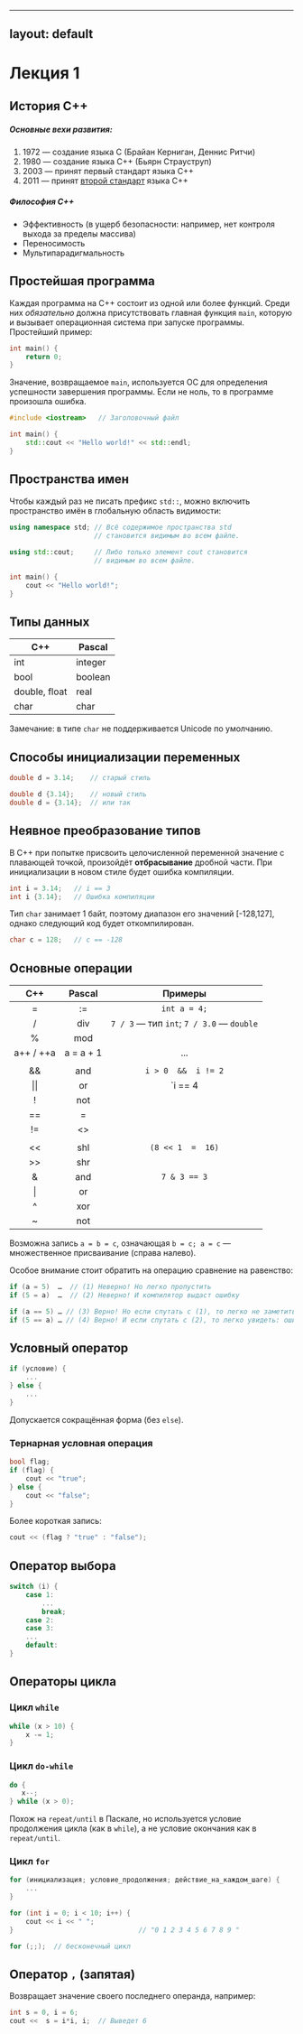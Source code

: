 [//]: <> ( WARNING!!! )
[//]: <> ( This file was generated automatically. )
[//]: <> ( All changes made here will be erased. )

---
layout: default
---

# Лекция 1



<a id="history_c_plus_plus" title="История C++" class="toc-item"></a>
## История C++



##### Основные вехи развития:

1. 1972 — создание языка С (Брайан Керниган, Деннис Ритчи)
2. 1980 — создание языка С++ (Бьярн Страуструп)
3. 2003 — принят первый стандарт языка C++
4. 2011 — принят [второй стандарт](http://www.open-std.org/jtc1/sc22/wg21/docs/papers/2012/n3337.pdf) языка C++

##### Философия С++

* Эффективность (в ущерб безопасности: например, 
	нет контроля выхода за пределы массива)
* Переносимость
* Мультипарадигмальность



<a id="simplest_program" title="Простейшая программа" class="toc-item"></a>
## Простейшая программа



Каждая программа на C++ состоит из одной или более функций. Среди них *обязательно* должна присутствовать главная функция `main`, которую и вызывает операционная система при запуске программы. Простейший пример:

```cpp
int main() {
    return 0;
}
```

Значение, возвращаемое `main`, используется ОС для определения успешности
завершения программы. Если не ноль, то в программе произошла ошибка.

```cpp
#include <iostream>   // Заголовочный файл

int main() {
    std::cout << "Hello world!" << std::endl;
}
```


<a id="namespaces" title="Пространства имен" class="toc-item"></a>
## Пространства имен



Чтобы каждый раз не писать префикс `std::`, можно включить пространство 
имён в глобальную область видимости:

```cpp
using namespace std; // Всё содержимое пространства std 
                     // становится видимым во всем файле.
                     
using std::cout;     // Либо только элемент cout становится
                     // видимым во всем файле.

int main() {
    cout << "Hello world!";
}
```



<a id="data_types" title="Типы данных" class="toc-item"></a>
## Типы данных



| С++           | Pascal      |
| ------------- |-------------|
| int           | integer     |
| bool          | boolean     |
| double, float | real        |
| char          | char        |

Замечание: в типе `char` не поддерживается Unicode по умолчанию.



<a id="ways_to_initialize_variables" title="Способы инициализации переменных" class="toc-item"></a>
## Способы инициализации переменных



```cpp
double d = 3.14;    // старый стиль

double d {3.14};    // новый стиль
double d = {3.14};  // или так
```



<a id="implicit_type_conversion" title="Неявное преобразование типов" class="toc-item"></a>
## Неявное преобразование типов



В C++ при попытке присвоить целочисленной переменной значение с плавающей 
точкой, произойдёт **отбрасывание** дробной части. При инициализации в новом 
стиле будет ошибка компиляции.

```cpp
int i = 3.14;   // i == 3
int i {3.14};   // Ошибка компиляции
```

Тип `char` занимает 1 байт, поэтому диапазон его значений [-128,127], 
однако следующий код будет откомпилирован.

```cpp
char c = 128;   // c == -128
```



<a id="basic_operations" title="Основные операции" class="toc-item"></a>
## Основные операции



| C++ | Pascal |  Примеры |
|:---:|:------:|:--------:|
| =   | :=     | `int a = 4;`
|  /  | div    | `7 / 3` — тип `int`;   `7 / 3.0` — `double`
|  %  | mod    |
| a++ / ++a| a = a + 1 | ...
|||
| &&  | and    |  `i > 0  &&  i != 2`
|\|\| | or     |  `i == 4  ||  i == 5`
| !   | not    |
| ==  | =      |
| !=  | <>     |
|||
| <<  | shl    | `(8 << 1  =  16)` 
| >>  | shr    |
| &   | and    | `7 & 3 == 3`
|  \| | or     |
| ^   | xor    |
| ~   | not    |

Возможна запись `a = b = c`, означающая `b = c; a = c` — множественное присваивание (справа налево).

Особое внимание стоит обратить на операцию сравнение на равенство:

```cpp
if (a = 5)  …  // (1) Неверно! Но легко пропустить
if (5 = a)  …  // (2) Неверно! И компилятор выдаст ошибку

if (a == 5) … // (3) Верно! Но если спутать с (1), то легко не заметить
if (5 == a) … // (4) Верно! И если спутать с (2), то легко увидеть: ошибка компиляции
```



<a id="conditional_operator" title="Условный оператор" class="toc-item"></a>
## Условный оператор



```cpp
if (условие) {
    ...
} else {
    ...
}
```
Допускается сокращённая форма (без `else`).



<a id="ternary_conditional_operator" title="Тернарная условная операция" class="toc-item"></a>
### Тернарная условная операция



```cpp
bool flag;
if (flag) {
    cout << "true";
} else {
    cout << "false";
}
```

Более короткая запись:

```cpp
cout << (flag ? "true" : "false");
```



<a id="choice_operator" title="Оператор выбора" class="toc-item"></a>
## Оператор выбора



```cpp
switch (i) {
    case 1:
        ...
        break;
    case 2:
    case 3:     
    ...
    default:
}
```



<a id="looping" title="Операторы цикла" class="toc-item"></a>
## Операторы цикла





<a id="while_loop" title="Цикл while" class="toc-item"></a>
### Цикл `while`



```cpp
while (x > 10) {
    x -= 1;
}
```



<a id="do_while_loop" title="Цикл do-while" class="toc-item"></a>
### Цикл `do-while`



```cpp
do {
   x--;
} while (x > 0);
```
Похож на `repeat/until` в Паскале, но используется условие продолжения 
цикла (как в `while`), а не условие окончания как в `repeat/until`.



<a id="for_loop" title="Цикл for" class="toc-item"></a>
### Цикл `for`



```cpp
for (инициализация; условие_продолжения; действие_на_каждом_шаге) {
    ...
}

for (int i = 0; i < 10; i++) {
    cout << i << " ";
}								// "0 1 2 3 4 5 6 7 8 9 "

for (;;);  // бесконечный цикл
```



<a id="operator_comma" title="Оператор , (запятая)" class="toc-item"></a>
## Оператор `,` (запятая)



Возвращает значение своего последнего операнда, например:

```cpp
int s = 0, i = 6;
cout <<  s = i*i, i;  // Выведет 6
```
